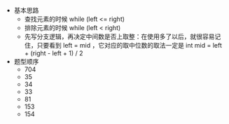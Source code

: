 + 基本思路
    + 查找元素的时候 while (left <= right)
    + 排除元素的时候 while (left < right)
    + 先写分支逻辑，再决定中间数是否上取整：在使用多了以后，就很容易记住，只要看到 left = mid ，它对应的取中位数的取法一定是 int mid = left + (right - left + 1) / 2
+ 题型顺序
    + 704
    + 35
    + 34
    + 33
    + 81
    + 153
    + 154

